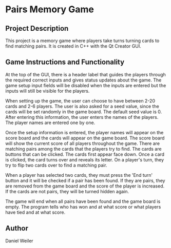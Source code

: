 # Pairs Memory Game

## Project Description

This project is a memory game where players take turns turning cards to find matching pairs. It is created in C++ with the Qt Creator GUI. 

## Game Instructions and Functionality

At the top of the GUI, there is a header label that guides the players through the required correct inputs and gives status updates about the game. The game setup input fields will be disabled when the inputs are entered but the inputs will still be visible for the players.
 
When setting up the game, the user can choose to have between 2-20 cards and 2-6 players. The user is also asked for a seed value, since the cards will be set randomly in the game board. The default seed value is 0. After entering this information, the user enters the names of the players. The player names are entered one by one.

Once the setup information is entered, the player names will appear on the score board and the cards will appear on the game board. The score board will show the current score of all players throughout the game. There are matching pairs among the cards that the players try to find. The cards are buttons that can be clicked. The cards first appear face down. Once a card is clicked, the card turns over and reveals its letter. On a player's turn, they try to flip two cards over to find a matching pair.

When a player has selected two cards, they must press the 'End turn' button and it will be checked if a pair has been found. If they are pairs, they are removed from the game board and the score of the player is increased. If the cards are not pairs, they will be turned hidden again.

The game will end when all pairs have been found and the game board is empty. The program tells who has won and at what score or what players have tied and at what score.

## Author

Daniel Weiler